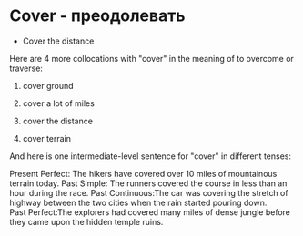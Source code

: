 # Cover - преодолевать

- Cover the distance

Here are 4 more collocations with "cover" in the meaning of to overcome or traverse:

1. cover ground

2. cover a lot of miles

3. cover the distance

4. cover terrain

And here is one intermediate-level sentence for "cover" in different tenses:

Present Perfect: The hikers have covered over 10 miles of mountainous terrain today.
Past Simple: The runners covered the course in less than an hour during the race.
Past Continuous:The car was covering the stretch of highway between the two cities when the rain started pouring down.  
Past Perfect:The explorers had covered many miles of dense jungle before they came upon the hidden temple ruins.

